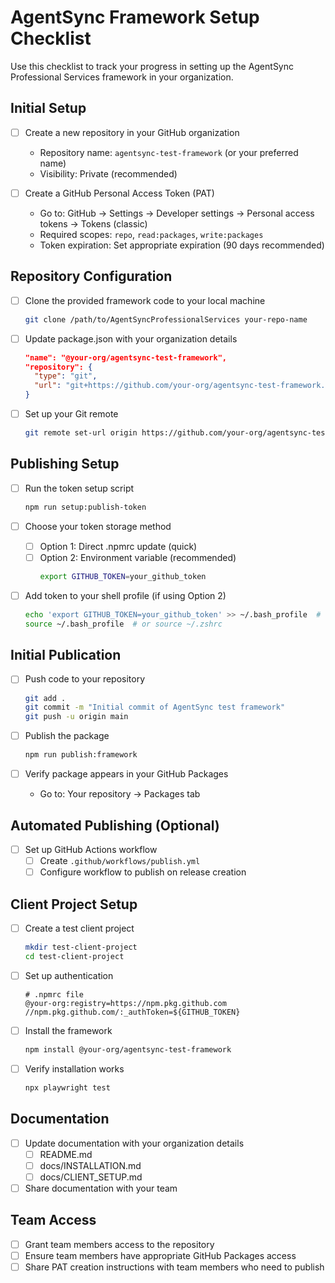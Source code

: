 # AgentSync Framework Setup Checklist

Use this checklist to track your progress in setting up the AgentSync Professional Services framework in your organization.

## Initial Setup

- [ ] Create a new repository in your GitHub organization
  - Repository name: `agentsync-test-framework` (or your preferred name)
  - Visibility: Private (recommended)

- [ ] Create a GitHub Personal Access Token (PAT)
  - Go to: GitHub → Settings → Developer settings → Personal access tokens → Tokens (classic)
  - Required scopes: `repo`, `read:packages`, `write:packages`
  - Token expiration: Set appropriate expiration (90 days recommended)

## Repository Configuration

- [ ] Clone the provided framework code to your local machine
  ```bash
  git clone /path/to/AgentSyncProfessionalServices your-repo-name
  ```

- [ ] Update package.json with your organization details
  ```json
  "name": "@your-org/agentsync-test-framework",
  "repository": {
    "type": "git",
    "url": "git+https://github.com/your-org/agentsync-test-framework.git"
  }
  ```

- [ ] Set up your Git remote
  ```bash
  git remote set-url origin https://github.com/your-org/agentsync-test-framework.git
  ```

## Publishing Setup

- [ ] Run the token setup script
  ```bash
  npm run setup:publish-token
  ```

- [ ] Choose your token storage method
  - [ ] Option 1: Direct .npmrc update (quick)
  - [ ] Option 2: Environment variable (recommended)
    ```bash
    export GITHUB_TOKEN=your_github_token
    ```

- [ ] Add token to your shell profile (if using Option 2)
  ```bash
  echo 'export GITHUB_TOKEN=your_github_token' >> ~/.bash_profile  # or ~/.zshrc
  source ~/.bash_profile  # or source ~/.zshrc
  ```

## Initial Publication

- [ ] Push code to your repository
  ```bash
  git add .
  git commit -m "Initial commit of AgentSync test framework"
  git push -u origin main
  ```

- [ ] Publish the package
  ```bash
  npm run publish:framework
  ```

- [ ] Verify package appears in your GitHub Packages
  - Go to: Your repository → Packages tab

## Automated Publishing (Optional)

- [ ] Set up GitHub Actions workflow
  - [ ] Create `.github/workflows/publish.yml`
  - [ ] Configure workflow to publish on release creation

## Client Project Setup

- [ ] Create a test client project
  ```bash
  mkdir test-client-project
  cd test-client-project
  ```

- [ ] Set up authentication
  ```
  # .npmrc file
  @your-org:registry=https://npm.pkg.github.com
  //npm.pkg.github.com/:_authToken=${GITHUB_TOKEN}
  ```

- [ ] Install the framework
  ```bash
  npm install @your-org/agentsync-test-framework
  ```

- [ ] Verify installation works
  ```bash
  npx playwright test
  ```

## Documentation

- [ ] Update documentation with your organization details
  - [ ] README.md
  - [ ] docs/INSTALLATION.md
  - [ ] docs/CLIENT_SETUP.md

- [ ] Share documentation with your team

## Team Access

- [ ] Grant team members access to the repository
- [ ] Ensure team members have appropriate GitHub Packages access
- [ ] Share PAT creation instructions with team members who need to publish